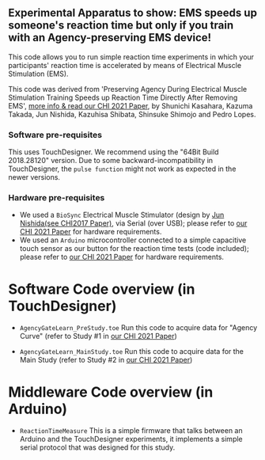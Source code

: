 

## Experimental Apparatus to show: EMS speeds up someone's reaction time but only if you train with an Agency-preserving EMS device!

This code allows you to run simple reaction time experiments in which your participants' reaction time is accelerated by means of Electrical Muscle Stimulation (EMS). 

This code was derived from 'Preserving Agency During Electrical Muscle Stimulation Training Speeds up Reaction Time Directly After Removing EMS', [more info & read our CHI 2021 Paper](https://lab.plopes.org/#EMSspeedup), by Shunichi Kasahara, Kazuma Takada, Jun Nishida, Kazuhisa Shibata, Shinsuke Shimojo and Pedro Lopes. 


### Software pre-requisites

This uses TouchDesigner. We recommend using the "64Bit Build 2018.28120" version. Due to some backward-incompatibility in TouchDesigner, the ``pulse function`` might not work as expected in the newer versions. 

### Hardware pre-requisites

* We used a ``BioSync`` Electrical Muscle Stimulator (design by [Jun Nishida(see CHI2017 Paper)](https://junis.sakura.ne.jp/wp/portfolio-item/biosync/), via Serial (over USB); please refer to [our CHI 2021 Paper](https://lab.plopes.org/#EMSspeedup) for hardware requirements.
* We used an ``Arduino`` microcontroller connected to a simple capacitive touch sensor as our button for the reaction time tests (code included); please refer to [our CHI 2021 Paper](https://lab.plopes.org/#EMSspeedup) for hardware requirements.

# Software Code overview (in TouchDesigner)

- ``AgencyGateLearn_PreStudy.toe``
Run this code to acquire data for "Agency Curve" (refer to Study #1 in [our CHI 2021 Paper](https://lab.plopes.org/#EMSspeedup))

- ``AgencyGateLearn_MainStudy.toe``
Run this code to acquire  data for the Main Study (refer to Study #2 in [our CHI 2021 Paper](https://lab.plopes.org/#EMSspeedup))

# Middleware Code overview (in Arduino)

- ``ReactionTimeMeasure``
This is a simple firmware that talks between an Arduino and the TouchDesigner experiments, it implements a simple serial protocol that was designed for this study. 

